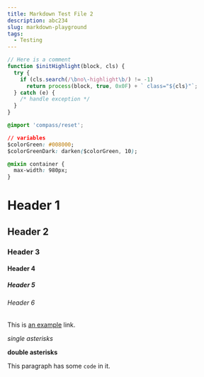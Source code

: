 ```yaml
---
title: Markdown Test File 2
description: abc234
slug: markdown-playground
tags:
  - Testing
---
```


```javascript:title=highlight.js
// Here is a comment
function $initHighlight(block, cls) {
  try {
    if (cls.search(/\bno\-highlight\b/) != -1)
      return process(block, true, 0x0F) + ` class="${cls}"`;
  } catch (e) {
    /* handle exception */
  }
}
```

```css
@import 'compass/reset';

// variables
$colorGreen: #008000;
$colorGreenDark: darken($colorGreen, 10);

@mixin container {
  max-width: 980px;
}
```

# Header 1

## Header 2

### Header 3

#### Header 4

##### Header 5

###### Header 6

This is [an example](http://example.com 'Example') link.

_single asterisks_

**double asterisks**

This paragraph has some `code` in it.